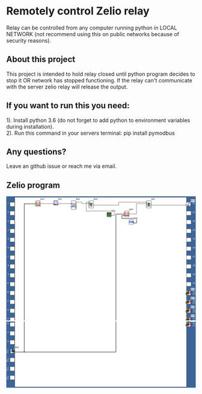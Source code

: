 # Remotely control Zelio relay
Relay can be controlled from any computer running python in LOCAL NETWORK (not recommend using this on public networks because of security reasons). 

 ## About this project
This project is intended to hold relay closed until python program decides to stop it OR network has stopped functioning. If the relay can't communicate with the server zelio relay will release the output.

## If you want to run this you need:
1). Install python 3.6 (do not forget to add python to environment variables during installation).\
2). Run this command in your servers terminal: pip install pymodbus

## Any questions?
Leave an github issue or reach me via email.

## Zelio program

![Top](https://raw.githubusercontent.com/tomasvanagas/RemoteZelio/master/Top.png)
![Bottom](https://raw.githubusercontent.com/tomasvanagas/RemoteZelio/master/Bottom.png)
